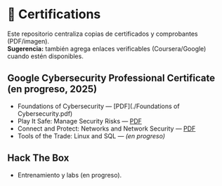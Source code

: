 # 📜 Certifications

Este repositorio centraliza copias de certificados y comprobantes (PDF/imagen).  
**Sugerencia:** también agrega enlaces verificables (Coursera/Google) cuando estén disponibles.

## Google Cybersecurity Professional Certificate (en progreso, 2025)
- Foundations of Cybersecurity — [PDF](./Foundations of Cybersecurity.pdf) 
- Play It Safe: Manage Security Risks — [PDF](./Play_It_Safe.pdf)
- Connect and Protect: Networks and Network Security — [PDF](./Connect_and_Protect.pdf)
- Tools of the Trade: Linux and SQL — *(en progreso)*

## Hack The Box
- Entrenamiento y labs (en progreso).
